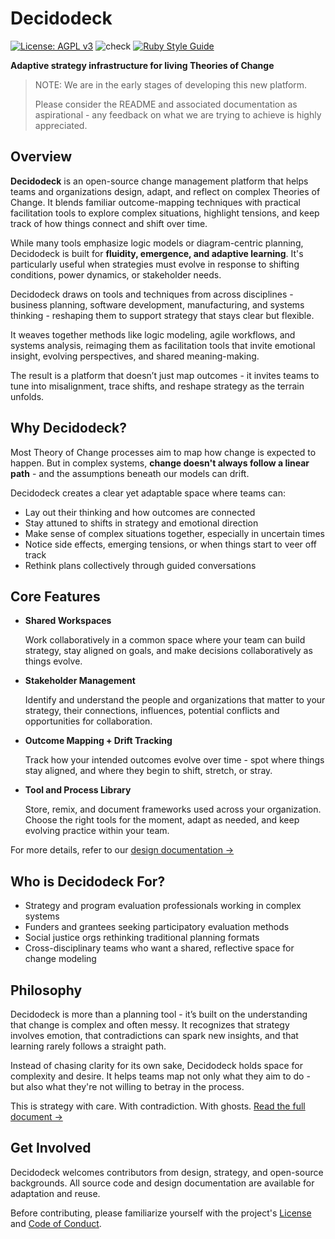 # Decidodeck

[![License: AGPL v3](https://img.shields.io/badge/License-AGPL_v3-blue.svg)](https://www.gnu.org/licenses/agpl-3.0)
![check](https://github.com/EventideSystems/decidodeck/actions/workflows/ci.yml/badge.svg)
[![Ruby Style Guide](https://img.shields.io/badge/code_style-rubocop-brightgreen.svg)](https://github.com/rubocop/rubocop)

**Adaptive strategy infrastructure for living Theories of Change**

> NOTE: We are in the early stages of developing this new platform. 
>
> Please consider the README and associated documentation as aspirational - any feedback on what we are trying to achieve is highly appreciated. 

## Overview

**Decidodeck** is an open-source change management platform that helps teams and organizations design, adapt, and reflect on complex Theories of Change. It blends familiar outcome-mapping techniques with practical facilitation tools to explore complex situations, highlight tensions, and keep track of how things connect and shift over time.

While many tools emphasize logic models or diagram-centric planning, Decidodeck is built for **fluidity, emergence, and adaptive learning**. It's particularly useful when strategies must evolve in response to shifting conditions, power dynamics, or stakeholder needs.

Decidodeck draws on tools and techniques from across disciplines - business planning, software development, manufacturing, and systems thinking - reshaping them to support strategy that stays clear but flexible.

It weaves together methods like logic modeling, agile workflows, and systems analysis, reimaging them as facilitation tools that invite emotional insight, evolving perspectives, and shared meaning-making.

The result is a platform that doesn’t just map outcomes - it invites teams to tune into misalignment, trace shifts, and reshape strategy as the terrain unfolds.

## Why Decidodeck?

Most Theory of Change processes aim to map how change is expected to happen. But in complex systems, **change doesn't always follow a linear path** - and the assumptions beneath our models can drift.

Decidodeck creates a clear yet adaptable space where teams can:

- Lay out their thinking and how outcomes are connected
- Stay attuned to shifts in strategy and emotional direction
- Make sense of complex situations together, especially in uncertain times
- Notice side effects, emerging tensions, or when things start to veer off track
- Rethink plans collectively through guided conversations

## Core Features

- **Shared Workspaces**

  Work collaboratively in a common space where your team can build strategy, stay aligned on goals, and make decisions collaboratively as things evolve.

- **Stakeholder Management**

  Identify and understand the people and organizations that matter to your strategy, their connections, influences, potential conflicts and opportunities for collaboration. 

- **Outcome Mapping + Drift Tracking**

  Track how your intended outcomes evolve over time - spot where things stay aligned, and where they begin to shift, stretch, or stray.

- **Tool and Process Library**  

  Store, remix, and document frameworks used across your organization. Choose the right tools for the moment, adapt as needed, and keep evolving practice within your team.

For more details, refer to our [design documentation →](/doc/DESIGN.md)

## Who is Decidodeck For?

- Strategy and program evaluation professionals working in complex systems  
- Funders and grantees seeking participatory evaluation methods  
- Social justice orgs rethinking traditional planning formats  
- Cross-disciplinary teams who want a shared, reflective space for change modeling

## Philosophy

Decidodeck is more than a planning tool - it’s built on the understanding that change is complex and often messy. It recognizes that strategy involves emotion, that contradictions can spark new insights, and that learning rarely follows a straight path.

Instead of chasing clarity for its own sake, Decidodeck holds space for complexity and desire. It helps teams map not only what they aim to do - but also what they're not willing to betray in the process.

This is strategy with care. With contradiction. With ghosts. [Read the full document →](/doc/PHILOSOPHY.md)

## Get Involved

Decidodeck welcomes contributors from design, strategy, and open-source backgrounds. All source code and design documentation are available for adaptation and reuse.

Before contributing, please familiarize yourself with the project's [License](LICENSE) and [Code of Conduct](/doc/CODE_OF_CONDUCT.md).

